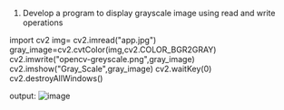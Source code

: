 1) Develop a program to display grayscale image using read and write operations

import cv2
img= cv2.imread(&quot;app.jpg&quot;)
gray_image=cv2.cvtColor(img,cv2.COLOR_BGR2GRAY)
cv2.imwrite(&quot;opencv-greyscale.png&quot;,gray_image)
cv2.imshow(&quot;Gray_Scale&quot;,gray_image)
cv2.waitKey(0)
cv2.destroyAllWindows()

output:
![image](https://user-images.githubusercontent.com/72402606/104429706-f00bb600-55ab-11eb-9f9c-47be74cb7566.png)
